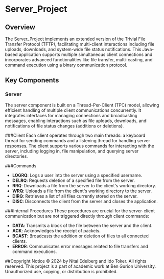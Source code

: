 # Server_Project

## Overview
The Server_Project implements an extended version of the Trivial File Transfer Protocol (TFTP), facilitating multi-client interactions including file uploads, downloads, and system-wide file status notifications. This Java-based application supports multiple simultaneous client connections and incorporates advanced functionalities like file transfer, multi-casting, and command execution using a binary communication protocol.

## Key Components

### Server
The server component is built on a Thread-Per-Client (TPC) model, allowing efficient handling of multiple client communications concurrently. It integrates interfaces for managing connections and broadcasting messages, enabling interactions such as file uploads, downloads, and notifications of file status changes (additions or deletions).

###Client
Each client operates through two main threads: a keyboard thread for sending commands and a listening thread for handling server responses. The client supports various commands for interacting with the server, including logging in, file manipulation, and querying server directories.

###Commands
- **LOGRQ**: Logs a user into the server using a specified username.
- **DELRQ**: Requests deletion of a specified file from the server.
- **RRQ**: Downloads a file from the server to the client's working directory.
- **WRQ**: Uploads a file from the client's working directory to the server.
- **DIRQ**: Retrieves a list of all files currently stored on the server.
- **DISC**: Disconnects the client from the server and closes the application.

###Internal Procedures
These procedures are crucial for the server-client communication but are not triggered directly through client commands:
- **DATA**: Transmits a block of the file between the server and the client.
- **ACK**: Acknowledges the receipt of packets.
- **BCAST**: Broadcasts the addition or deletion of files to all connected clients.
- **ERROR**: Communicates error messages related to file transfers and command executions.


##Copyright Notice
© 2024 by Nitai Edelberg and Ido Toker. All rights reserved. This project is a part of academic work at Ben Gurion University. Unauthorized use, copying, or distribution is prohibited.
